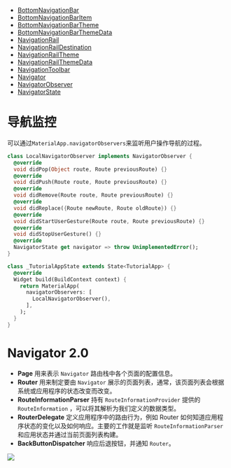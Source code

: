 
* [BottomNavigationBar](https://api.flutter.dev/flutter/material/BottomNavigationBar-class.html)
* [BottomNavigationBarItem](https://api.flutter.dev/flutter/material/BottomNavigationBarItem-class.html)
* [BottomNavigationBarTheme](https://api.flutter.dev/flutter/material/BottomNavigationBarTheme-class.html)
* [BottomNavigationBarThemeData](https://api.flutter.dev/flutter/material/BottomNavigationBarThemeData-class.html)
* [NavigationRail](https://api.flutter.dev/flutter/material/NavigationRail-class.html)
* [NavigationRailDestination](https://api.flutter.dev/flutter/material/NavigationRailDestination-class.html)
* [NavigationRailTheme](https://api.flutter.dev/flutter/material/NavigationRailTheme-class.html)
* [NavigationRailThemeData](https://api.flutter.dev/flutter/material/NavigationRailThemeData-class.html)
* [NavigationToolbar](https://api.flutter.dev/flutter/material/NavigationToolbar-class.html)
* [Navigator](https://api.flutter.dev/flutter/material/Navigator-class.html)
* [NavigatorObserver](https://api.flutter.dev/flutter/material/NavigatorObserver-class.html)
* [NavigatorState](https://api.flutter.dev/flutter/material/NavigatorState-class.html)

# 导航监控

可以通过`MaterialApp.navigatorObservers`来监听用户操作导航的过程。

```dart
class LocalNavigatorObserver implements NavigatorObserver {
  @override
  void didPop(Object route, Route previousRoute) {}
  @override
  void didPush(Route route, Route previousRoute) {}
  @override
  void didRemove(Route route, Route previousRoute) {}
  @override
  void didReplace({Route newRoute, Route oldRoute}) {}
  @override
  void didStartUserGesture(Route route, Route previousRoute) {}
  @override
  void didStopUserGesture() {}
  @override
  NavigatorState get navigator => throw UnimplementedError();
}

class _TutorialAppState extends State<TutorialApp> {
  @override
  Widget build(BuildContext context) {
    return MaterialApp(
      navigatorObservers: [
        LocalNavigatorObserver(),
      ],
    );
  }
}
```

# Navigator 2.0

* **Page** 用来表示 `Navigator` 路由栈中各个页面的配置信息。
* **Router** 用来制定要由 `Navigator` 展示的页面列表，通常，该页面列表会根据系统或应用程序的状态改变而改变。
* **RouteInformationParser** 持有 `RouteInformationProvider` 提供的 `RouteInformation` ，可以将其解析为我们定义的数据类型。
* **RouterDelegate** 定义应用程序中的路由行为，例如 Router 如何知道应用程序状态的变化以及如何响应。主要的工作就是监听 `RouteInformationParser` 和应用状态并通过当前页面列表构建。
* **BackButtonDispatcher** 响应后退按钮，并通知 `Router`。

<img src="/assets/images/widget/navigator/01.png"/>
































































